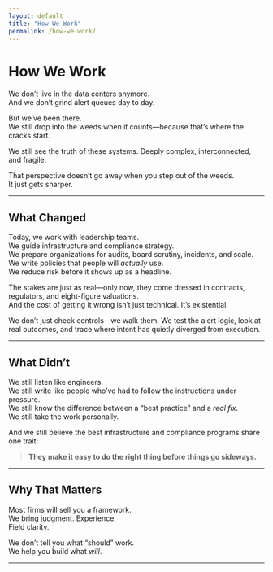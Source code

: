 ```yaml
---
layout: default
title: "How We Work"
permalink: /how-we-work/
---
```

# How We Work

We don’t live in the data centers anymore.  
And we don’t grind alert queues day to day.

But we’ve been there.  
We still drop into the weeds when it counts—because that’s where the cracks start.  

We still see the truth of these systems.
Deeply complex, interconnected, and fragile.

That perspective doesn’t go away when you step out of the weeds.  
It just gets sharper.

---

## What Changed

Today, we work with leadership teams.  
We guide infrastructure and compliance strategy.  
We prepare organizations for audits, board scrutiny, incidents, and scale.  
We write policies that people will *actually* use.  
We reduce risk before it shows up as a headline.

The stakes are just as real—only now, they come dressed in contracts, regulators, and eight-figure valuations.  
And the cost of getting it wrong isn’t just technical. It’s existential.

We don’t just check controls—we walk them. We test the alert logic, look at real outcomes, and trace where intent has quietly diverged from execution.

---

## What Didn’t

We still listen like engineers.  
We still write like people who’ve had to follow the instructions under pressure.  
We still know the difference between a “best practice” and a *real fix*.  
We still take the work personally.

And we still believe the best infrastructure and compliance programs share one trait:

> **They make it easy to do the right thing before things go sideways.**

---

## Why That Matters

Most firms will sell you a framework.  
We bring judgment. Experience.  
Field clarity.

We don’t tell you what “should” work.  
We help you build what *will*.

---

